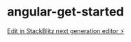 # angular-get-started

[Edit in StackBlitz next generation editor ⚡️](https://stackblitz.com/~/github.com/Nuggets871/angular-get-started)